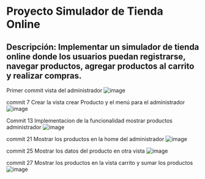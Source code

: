 # Proyecto Simulador de Tienda Online
## Descripción: Implementar un simulador de tienda online donde los usuarios puedan registrarse, navegar productos, agregar productos al carrito y realizar compras.
Primer commit vista del administrador
![image](https://github.com/ch3p3l1t0/Spring-ecommerce/assets/78379421/0c4553a7-12d9-41e7-bf65-a64b6c2d25f1)

commit 7
Crear la vista crear Producto y el menú para el administrador
![image](https://github.com/ch3p3l1t0/Spring-ecommerce/assets/78379421/5523869c-2008-4c38-9f4a-aaef03f33f8d)

Commit 13 
Implementacion de la funcionalidad mostrar productos administrador
![image](https://github.com/ch3p3l1t0/Spring-ecommerce/assets/78379421/ff0765b6-95df-4874-b0f2-151a1a1d9d56)

commit 21 
Mostrar los productos en la home del administrador
![image](https://github.com/ch3p3l1t0/Spring-ecommerce/assets/78379421/68eac27a-a153-4fcf-9436-ce4f38b29281)

commit 25
Mostrar los datos del producto en otra vista
![image](https://github.com/ch3p3l1t0/Spring-ecommerce/assets/78379421/43162b8c-e9a1-470c-90cf-40ad8f331b8d)

commit 27 
Mostrar los productos en la vista carrito y sumar los productos
![image](https://github.com/ch3p3l1t0/Spring-ecommerce/assets/78379421/548ce9fd-a4a6-4f8e-913a-b8496b5f4a7e)
